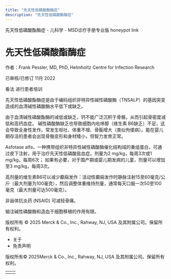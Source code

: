 ```yaml
---
title: "先天性低磷酸酯酶症"
description: "先天性低磷酸酯酶症"
---
```


﻿先天性低磷酸酯酶症 \- 儿科学 \- MSD诊疗手册专业版 honeypot link

# 先天性低磷酸酯酶症

作者：Frank Pessler, MD, PhD, Helmholtz Centre for Infection Research

已审核/已修订 11月 2022

看法 进行患者培训

先天性低磷酸酯酶症是由于编码组织非特异性碱性磷酸酶（TNSALP）的基因突变造成的血清碱性磷酸酶水平低下或缺乏。

由于血清碱性磷酸酯酶的减低或缺乏，钙不能广泛沉积于骨骼，从而引起骨密度减低和高钙血症。 碱性磷酸酶缺乏也导致细胞内吡哆醇（维生素 B6缺乏）不足，这会导致全身性发作。常发生呕吐、体重不增、骨骺增大（类似佝偻病）。能在婴儿期存活的患者会出现骨骼变形和身材矮小，但智力发育正常。

Asfotase alfa，一种携带组织非特异性碱性磷酸酶催化结构域的重组蛋白，可通过皮下注射，用于治疗先天性低磷酸盐血症。剂量为2 mg/kg，每周3次或1 mg/kg，每周6次； 如果有必要，对于围产期或婴儿期发病的儿童，剂量可以增加至3 mg/kg，每周3次。

高剂量的维生素B6可以减少癫痫发作：活动性癫痫发作时静脉注射15至60毫克/公斤（最大剂量为100毫克），然后调整体重维持剂量，通常每天口服一次50至100毫克（最大剂量可达500毫克）。

非甾体抗炎药 (NSAID) 可减轻骨痛。

输注碱性磷酸酶和造血干细胞移植的作用有限。



版权所有 © 2025
Merck & Co., Inc., Rahway, NJ, USA 及其附属公司。保留所有权利。

- 关于
- 免责声明

版权所有© 2025Merck & Co., Inc., Rahway, NJ, USA 及其附属公司。保留所有权利。

|     |     |
| --- | --- |
|  |  |